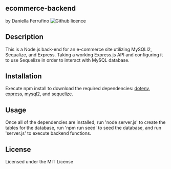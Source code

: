 ## ecommerce-backend
by Daniella Ferrufino ![Github licence](http://img.shields.io/badge/license-MIT-yellowgreen.svg)

## Description
This is a Node.js back-end for an e-commerce site utilizing MySQLl2, Sequalize, and Express. Taking a working Express.js API and configuring it to use Sequelize in order to interact with MySQL database.

## Installation
Execute npm install to download the required dependencies: [dotenv](https://www.npmjs.com/package/dotenv), [express](https://www.npmjs.com/package/express), [mysql2](https://www.npmjs.com/package/mysql2), and [sequelize](https://www.npmjs.com/package/mysql2.).

## Usage
Once all of the dependencies are installed, run 'node server.js' to create the tables for the database, run 'npm run seed' to seed the database, and run 'server.js' to execute backend functions.

## License
Licensed under the MIT License
